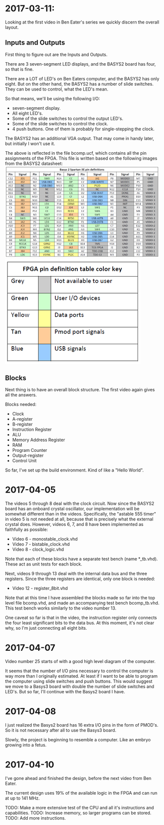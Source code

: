 # 2017-03-11:

Looking at the first video in Ben Eater's series we quickly discern the overall
layout.

## Inputs and Outputs
First thing to figure out are the Inputs and Outputs.

There are 3 seven-segment LED displays, and the BASYS2 board has four, so that
is fine.

There are a LOT of LED's on Ben Eaters computer, and the BASYS2 has only eight.
But on the other hand, the BASYS2 has a number of slide switches. They can be used to
control, what the LED's mean.

So that means, we'll be using the following I/O:
* seven-segment display.
* All eight LED's.
* Some of the slide switches to control the output LED's.
* Some of the slide switches to control the clock.
* 4 push buttons. One of them is probably for single-stepping the clock.

The BASYS2 has an additional VGA output. That may come in handy later, but
initially I won't use it.

The above is reflected in the file bcomp.ucf, which contains all the pin
assignments of the FPGA. This file is written based on the following images
from the BASYS2 datasheet:
![alt text](https://github.com/MJoergen/bcomp/blob/master/img/pins.png "")
![alt text](https://github.com/MJoergen/bcomp/blob/master/img/pins2.png "")

## Blocks
Next thing is to have an overall block structure. The first video again gives
all the answers.

Blocks needed:
* Clock
* A-register
* B-register
* Instruction Register
* ALU
* Memory Address Register
* RAM
* Program Counter
* Output-register
* Control Unit

So far, I've set up the build environment. Kind of like a "Hello World".

# 2017-04-05

The videos 5 through 8 deal with the clock circuit. Now since the BASYS2 board
has an onboard crystal oscillator, our implementation will be somewhat different
than in the videos. Specifically, the "astable 555 timer" in video 5 is not needed
at all, because that is precisely what the external crystal does. However,
videos 6, 7, and 8 have been implemented as faithfully as possible:
* Video 6 - monostable_clock.vhd
* Video 7 - bistable_clock.vhd
* Video 8 - clock_logic.vhd

Note that each of these blocks have a separate test bench (name *_tb.vhd). These act
as unit tests for each block.

Next, videos 9 through 13 deal with the internal data bus and the three registers.
Since the three registers are identical, only one block is needed:
* Video 12 - register_8bit.vhd

Note that at this time I have assembled the blocks made so far into the top level
file bcomp.vhd, and made an accompanying test bench bcomp_tb.vhd. This test bench
works similarly to the video number 13.

One caveat so far is that in the video, the instruction register only connects the 
four least significant bits to the data bus. At this moment, it's not clear why,
so I'm just connecting all eight bits.

# 2017-04-07

Video number 25 starts of with a good high level diagram of the computer.

It seems that the number of I/O pins necessary to control the computer is
way more than I originally estimated. At least if I want to be
able to program the computer using slide switches and push buttons.
This would suggest we move to a Basys3 board with double the number of slide
switches and LED's. But so far, I'll continue with the Basys2 board I have.

# 2017-04-08

I just realized the Basys2 board has 16 extra I/O pins in the form of
PMOD's. So it is not necessary after all to use the Basys3 board.

Slowly, the project is beginning to resemble a computer. Like an embryo growing into 
a fetus.

# 2017-04-10

I've gone ahead and finished the design, before the next video from Ben Eater.

The current design uses 19% of the available logic in the FPGA and can run at up to 141 MHz.

TODO: Make a more extensive test of the CPU and all it's instructions and capabilities.
TODO: Increase memory, so larger programs can be stored.
TODO: Add more instructions.

